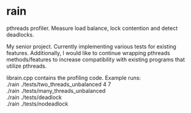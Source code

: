# rain
pthreads profiler. Measure load balance, lock contention and detect deadlocks.

My senior project. Currently implementing various tests for existing features. Additionally, I would like to continue wrapping pthreads methods/features to increase compatibility with existing programs that utilize pthreads.

librain.cpp contains the profiling code. 
Example runs:  
./rain ./tests/two_threads_unbalanced 4 7  
./rain ./tests/many_threads_unbalanced  
./rain ./tests/deadlock  
./rain ./tests/nodeadlock  
